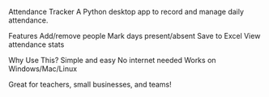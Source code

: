 Attendance Tracker
A Python desktop app to record and manage daily attendance.

Features
Add/remove people
Mark days present/absent
Save to Excel
View attendance stats

Why Use This?
Simple and easy
No internet needed
Works on Windows/Mac/Linux

Great for teachers, small businesses, and teams!
